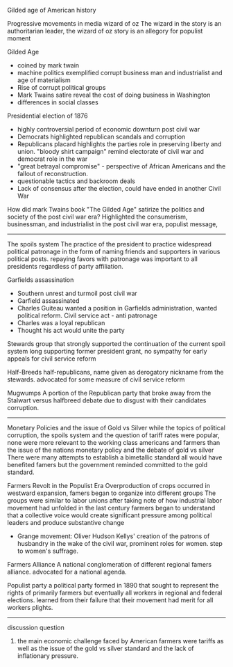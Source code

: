 Gilded age of American history

Progressive movements in media
	wizard of oz
		The wizard in the story is an authoritarian leader, the wizard of oz story is an allegory for populist moment

Gilded Age
- coined by mark twain
- machine politics exemplified corrupt business man and industrialist and age of materialism
- Rise of corrupt political groups
- Mark Twains satire reveal the cost of doing business in Washington
- differences in social classes

Presidential election of 1876
- highly controversial period of economic downturn post civil war
- Democrats highlighted republican scandals and corruption
- Republicans placard highlights the parties role in preserving liberty and union. "bloody shirt campaign" remind electorate of civil war and democrat role in the war
- "great betrayal compromise" - perspective of African Americans and the fallout of reconstruction.
- questionable tactics and backroom deals
- Lack of consensus after the election, could have ended in another Civil War

How did mark Twains book "The Gilded Age" satirize the politics and society of the post civil war era?
	Highlighted the consumerism, businessman, and industrialist in the post civil war era, populist message,

---
The spoils system
	The practice of the president to practice widespread political patronage in the form of naming friends and supporters in various political posts. repaying favors with patronage was important to all presidents regardless of party affiliation.

Garfields assassination
- Southern unrest and turmoil post civil war
- Garfield assassinated
- Charles Guiteau wanted a position in Garfields administration, wanted political reform. Civil service act - anti patronage 
- Charles was a loyal republican
- Thought his act would unite the party

Stewards
	group that strongly supported the continuation of the current spoil system long supporting former president grant, no sympathy for early appeals for civil service reform

Half-Breeds
	half-republicans, name given as derogatory nickname from the stewards.
	advocated for some measure of civil service reform

Mugwumps
	A portion of the Republican party that broke away from the Stalwart versus halfbreed debate due to disgust with their candidates corruption.

---
Monetary Policies and the issue of Gold vs Silver
	while the topics of political corruption, the spoils system and the question of tariff rates were popular, none were more relevant to the working class americans and farmers than the issue of the nations monetary policy and the debate of gold vs silver
		There were many attempts to establish a bimetallic  standard all would have benefited famers but the government reminded committed to the gold standard.

Farmers Revolt in the Populist Era
	Overproduction of crops occurred in westward expansion, famers began to organize into different groups
		The groups were similar to labor unions after taking note of how industrial labor movement had unfolded in the last century
		farmers began to understand that a collective voice would create significant pressure among political leaders and produce substantive change
- Grange movement: Oliver Hudson Kellys' creation of the patrons of husbandry in the wake of the civil war, prominent roles for women. step to women's suffrage.

Farmers Alliance
	A national conglomeration of different regional famers alliance. advocated for a national agenda.

Populist party
	a political party formed in 1890 that sought to represent the rights of primarily farmers but eventually all workers in regional and federal elections. learned from their failure that their movement had merit for all workers plights.

---
discussion question
1. the main economic challenge faced by American farmers were tariffs as well as the issue of the gold vs silver standard and the lack of inflationary pressure.